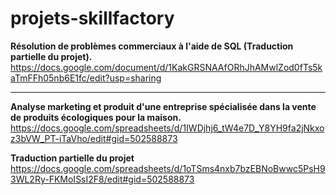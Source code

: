 # projets-skillfactory

**Résolution de problèmes commerciaux à l'aide de SQL (Traduction partielle du projet).**
https://docs.google.com/document/d/1KakGRSNAAfORhJhAMwlZod0fTs5kaTmFFh05nb6E1fc/edit?usp=sharing

---
**Analyse marketing et produit d'une entreprise spécialisée dans la vente de produits écologiques pour la maison.**
https://docs.google.com/spreadsheets/d/1IWDjhj6_tW4e7D_Y8YH9fa2jNkxoz3bVW_PT-iTaVho/edit#gid=502588873

**Traduction partielle du projet**
https://docs.google.com/spreadsheets/d/1oTSms4nxb7bzEBNoBwwc5PsH93WL2Ry-FKMoISsI2F8/edit#gid=502588873
